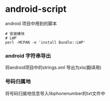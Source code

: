 # android-script
android 项目中用到的脚本

```
# 安装模块
# LWP
perl -MCPAN -e 'install Bundle::LWP'
```

### android 字符串导出
将android项目中的strings.xml 导出为xls(翻译用)

### 号码归属地
将号码归属地信息导入libphonenumber的txt文件中